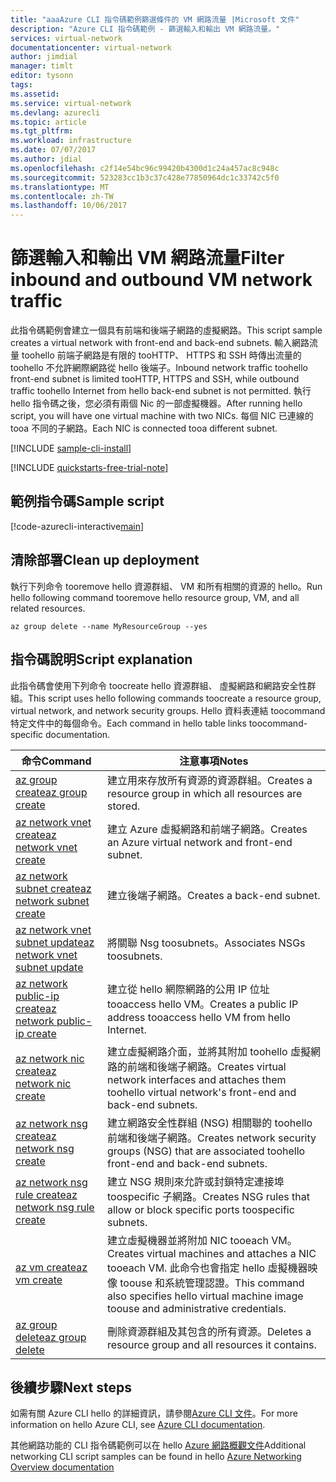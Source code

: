 ```yaml
---
title: "aaaAzure CLI 指令碼範例篩選條件的 VM 網路流量 |Microsoft 文件"
description: "Azure CLI 指令碼範例 - 篩選輸入和輸出 VM 網路流量。"
services: virtual-network
documentationcenter: virtual-network
author: jimdial
manager: timlt
editor: tysonn
tags: 
ms.assetid: 
ms.service: virtual-network
ms.devlang: azurecli
ms.topic: article
ms.tgt_pltfrm: 
ms.workload: infrastructure
ms.date: 07/07/2017
ms.author: jdial
ms.openlocfilehash: c2f14e54bc96c99420b4300d1c24a457ac8c948c
ms.sourcegitcommit: 523283cc1b3c37c428e77850964dc1c33742c5f0
ms.translationtype: MT
ms.contentlocale: zh-TW
ms.lasthandoff: 10/06/2017
---
```

# <a name="filter-inbound-and-outbound-vm-network-traffic"></a><span data-ttu-id="2c5a8-103">篩選輸入和輸出 VM 網路流量</span><span class="sxs-lookup"><span data-stu-id="2c5a8-103">Filter inbound and outbound VM network traffic</span></span>

<span data-ttu-id="2c5a8-104">此指令碼範例會建立一個具有前端和後端子網路的虛擬網路。</span><span class="sxs-lookup"><span data-stu-id="2c5a8-104">This script sample creates a virtual network with front-end and back-end subnets.</span></span> <span data-ttu-id="2c5a8-105">輸入網路流量 toohello 前端子網路是有限的 tooHTTP、 HTTPS 和 SSH 時傳出流量的 toohello 不允許網際網路從 hello 後端子。</span><span class="sxs-lookup"><span data-stu-id="2c5a8-105">Inbound network traffic toohello front-end subnet is limited tooHTTP, HTTPS and SSH, while outbound traffic toohello Internet from hello back-end subnet is not permitted.</span></span> <span data-ttu-id="2c5a8-106">執行 hello 指令碼之後，您必須有兩個 Nic 的一部虛擬機器。</span><span class="sxs-lookup"><span data-stu-id="2c5a8-106">After running hello script, you will have one virtual machine with two NICs.</span></span> <span data-ttu-id="2c5a8-107">每個 NIC 已連線的 tooa 不同的子網路。</span><span class="sxs-lookup"><span data-stu-id="2c5a8-107">Each NIC is connected tooa different subnet.</span></span>

[!INCLUDE [sample-cli-install](../../../includes/sample-cli-install.md)]

[!INCLUDE [quickstarts-free-trial-note](../../../includes/quickstarts-free-trial-note.md)]

## <a name="sample-script"></a><span data-ttu-id="2c5a8-108">範例指令碼</span><span class="sxs-lookup"><span data-stu-id="2c5a8-108">Sample script</span></span>


[!code-azurecli-interactive[main](../../../cli_scripts/virtual-network/filter-network-traffic/filter-network-traffic.sh  "Filter VM network traffic")]

## <a name="clean-up-deployment"></a><span data-ttu-id="2c5a8-109">清除部署</span><span class="sxs-lookup"><span data-stu-id="2c5a8-109">Clean up deployment</span></span> 

<span data-ttu-id="2c5a8-110">執行下列命令 tooremove hello 資源群組、 VM 和所有相關的資源的 hello。</span><span class="sxs-lookup"><span data-stu-id="2c5a8-110">Run hello following command tooremove hello resource group, VM, and all related resources.</span></span>

```azurecli
az group delete --name MyResourceGroup --yes
```

## <a name="script-explanation"></a><span data-ttu-id="2c5a8-111">指令碼說明</span><span class="sxs-lookup"><span data-stu-id="2c5a8-111">Script explanation</span></span>

<span data-ttu-id="2c5a8-112">此指令碼會使用下列命令 toocreate hello 資源群組、 虛擬網路和網路安全性群組。</span><span class="sxs-lookup"><span data-stu-id="2c5a8-112">This script uses hello following commands toocreate a resource group, virtual network,  and network security groups.</span></span> <span data-ttu-id="2c5a8-113">Hello 資料表連結 toocommand 特定文件中的每個命令。</span><span class="sxs-lookup"><span data-stu-id="2c5a8-113">Each command in hello table links toocommand-specific documentation.</span></span>

| <span data-ttu-id="2c5a8-114">命令</span><span class="sxs-lookup"><span data-stu-id="2c5a8-114">Command</span></span> | <span data-ttu-id="2c5a8-115">注意事項</span><span class="sxs-lookup"><span data-stu-id="2c5a8-115">Notes</span></span> |
|---|---|
| [<span data-ttu-id="2c5a8-116">az group create</span><span class="sxs-lookup"><span data-stu-id="2c5a8-116">az group create</span></span>](/cli/azure/group#create) | <span data-ttu-id="2c5a8-117">建立用來存放所有資源的資源群組。</span><span class="sxs-lookup"><span data-stu-id="2c5a8-117">Creates a resource group in which all resources are stored.</span></span> |
| [<span data-ttu-id="2c5a8-118">az network vnet create</span><span class="sxs-lookup"><span data-stu-id="2c5a8-118">az network vnet create</span></span>](/cli/azure/network/vnet#create) | <span data-ttu-id="2c5a8-119">建立 Azure 虛擬網路和前端子網路。</span><span class="sxs-lookup"><span data-stu-id="2c5a8-119">Creates an Azure virtual network and front-end subnet.</span></span> |
| [<span data-ttu-id="2c5a8-120">az network subnet create</span><span class="sxs-lookup"><span data-stu-id="2c5a8-120">az network subnet create</span></span>](/cli/azure/network/vnet/subnet#create) | <span data-ttu-id="2c5a8-121">建立後端子網路。</span><span class="sxs-lookup"><span data-stu-id="2c5a8-121">Creates a back-end subnet.</span></span> |
| [<span data-ttu-id="2c5a8-122">az network vnet subnet update</span><span class="sxs-lookup"><span data-stu-id="2c5a8-122">az network vnet subnet update</span></span>](/cli/azure/network/vnet/subnet#update) | <span data-ttu-id="2c5a8-123">將關聯 Nsg toosubnets。</span><span class="sxs-lookup"><span data-stu-id="2c5a8-123">Associates NSGs toosubnets.</span></span> |
| [<span data-ttu-id="2c5a8-124">az network public-ip create</span><span class="sxs-lookup"><span data-stu-id="2c5a8-124">az network public-ip create</span></span>](/cli/azure/network/public-ip#create) | <span data-ttu-id="2c5a8-125">建立從 hello 網際網路的公用 IP 位址 tooaccess hello VM。</span><span class="sxs-lookup"><span data-stu-id="2c5a8-125">Creates a public IP address tooaccess hello VM from hello Internet.</span></span> |
| [<span data-ttu-id="2c5a8-126">az network nic create</span><span class="sxs-lookup"><span data-stu-id="2c5a8-126">az network nic create</span></span>](/cli/azure/network/nic#create) | <span data-ttu-id="2c5a8-127">建立虛擬網路介面，並將其附加 toohello 虛擬網路的前端和後端子網路。</span><span class="sxs-lookup"><span data-stu-id="2c5a8-127">Creates virtual network interfaces and attaches them toohello virtual network's front-end and back-end subnets.</span></span> |
| [<span data-ttu-id="2c5a8-128">az network nsg create</span><span class="sxs-lookup"><span data-stu-id="2c5a8-128">az network nsg create</span></span>](/cli/azure/network/nsg#create) | <span data-ttu-id="2c5a8-129">建立網路安全性群組 (NSG) 相關聯的 toohello 前端和後端子網路。</span><span class="sxs-lookup"><span data-stu-id="2c5a8-129">Creates network security groups (NSG) that are associated toohello front-end and back-end subnets.</span></span> |
| [<span data-ttu-id="2c5a8-130">az network nsg rule create</span><span class="sxs-lookup"><span data-stu-id="2c5a8-130">az network nsg rule create</span></span>](/cli/azure/network/nsg/rule#create) |<span data-ttu-id="2c5a8-131">建立 NSG 規則來允許或封鎖特定連接埠 toospecific 子網路。</span><span class="sxs-lookup"><span data-stu-id="2c5a8-131">Creates NSG rules that allow or block specific ports toospecific subnets.</span></span> |
| [<span data-ttu-id="2c5a8-132">az vm create</span><span class="sxs-lookup"><span data-stu-id="2c5a8-132">az vm create</span></span>](/cli/azure/vm#create) | <span data-ttu-id="2c5a8-133">建立虛擬機器並將附加 NIC tooeach VM。</span><span class="sxs-lookup"><span data-stu-id="2c5a8-133">Creates virtual machines and attaches a NIC tooeach VM.</span></span> <span data-ttu-id="2c5a8-134">此命令也會指定 hello 虛擬機器映像 toouse 和系統管理認證。</span><span class="sxs-lookup"><span data-stu-id="2c5a8-134">This command also specifies hello virtual machine image toouse and administrative credentials.</span></span> |
| [<span data-ttu-id="2c5a8-135">az group delete</span><span class="sxs-lookup"><span data-stu-id="2c5a8-135">az group delete</span></span>](/cli/azure/group#delete) | <span data-ttu-id="2c5a8-136">刪除資源群組及其包含的所有資源。</span><span class="sxs-lookup"><span data-stu-id="2c5a8-136">Deletes a resource group and all resources it contains.</span></span> |

## <a name="next-steps"></a><span data-ttu-id="2c5a8-137">後續步驟</span><span class="sxs-lookup"><span data-stu-id="2c5a8-137">Next steps</span></span>

<span data-ttu-id="2c5a8-138">如需有關 Azure CLI hello 的詳細資訊，請參閱[Azure CLI 文件](/cli/azure/overview)。</span><span class="sxs-lookup"><span data-stu-id="2c5a8-138">For more information on hello Azure CLI, see [Azure CLI documentation](/cli/azure/overview).</span></span>

<span data-ttu-id="2c5a8-139">其他網路功能的 CLI 指令碼範例可以在 hello [Azure 網路概觀文件](../cli-samples.md)</span><span class="sxs-lookup"><span data-stu-id="2c5a8-139">Additional networking CLI script samples can be found in hello [Azure Networking Overview documentation](../cli-samples.md)</span></span>
